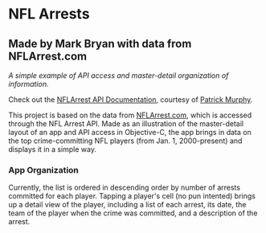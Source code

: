 # NFL Arrests
## Made by Mark Bryan with data from NFLArrest.com
_A simple example of API access and master-detail organization of information._

Check out the [NFLArrest API Documentation](http://nflarrest.com/api/), courtesy of [Patrick Murphy](http://resume.patrickmurphyphoto.com/).

This project is based on the data from [NFLArrest.com](http://nflarrest.com/), which is accessed through the NFL Arrest API. Made as an illustration of the master-detail layout of an app and API access in Objective-C, the app brings in data on the top crime-committing NFL players (from Jan. 1, 2000-present) and displays it in a simple way.

### App Organization
Currently, the list is ordered in descending order by number of arrests committed for each player. Tapping a player's cell (no pun intented) brings up a detail view of the player, including a list of each arrest, its date, the team of the player when the crime was committed, and a description of the arrest.
